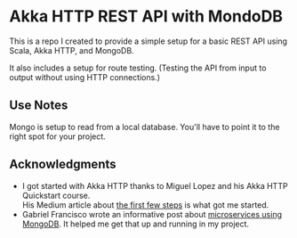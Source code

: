# Akka HTTP REST API with MondoDB

This is a repo I created to provide a simple setup for a basic REST API
using Scala, Akka HTTP, and MongoDB.

It also includes a setup for route testing.
(Testing the API from input to output without using HTTP connections.)

## Use Notes
Mongo is setup to read from a local database.
You'll have to point it to the right spot for your project.

## Acknowledgments
- I got started with Akka HTTP thanks to Miguel Lopez and his Akka HTTP Quickstart course.  
His Medium article about [the first few steps](https://medium.freecodecamp.org/how-you-can-build-a-hello-world-api-with-scala-and-akka-http-55e2ff67d70d) is what got me started.
- Gabriel Francisco wrote an informative post about [microservices using MongoDB](http://www.thedevpiece.com/building-microservices-using-akka-http-and-mongodb/). 
It helped me get that up and running in my project.
